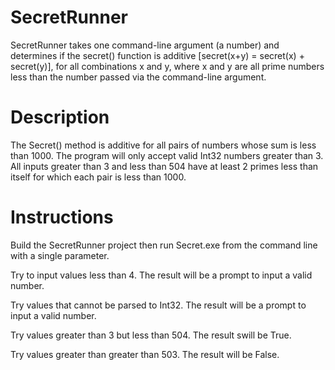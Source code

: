 # SecretRunner
SecretRunner takes one command-line argument (a number) and determines if the secret() function is additive [secret(x+y) = secret(x) + secret(y)], for all combinations x and y, where x and y are all prime numbers less than the number passed via the command-line argument.

# Description
The Secret() method is additive for all pairs of numbers whose sum is less than 1000. The program will only accept valid Int32 numbers greater than 3. All inputs greater than 3 and less than 504 have at least 2 primes less than itself for which each pair is less than 1000. 

# Instructions
Build the SecretRunner project then run Secret.exe from the command line with a single parameter. 

Try to input values less than 4. The result will be a prompt to input a valid number.

Try values that cannot be parsed to Int32. The result will be a prompt to input a valid number.

Try values greater than 3 but less than 504. The result swill be True.

Try values greater than greater than 503. The result will be False.

